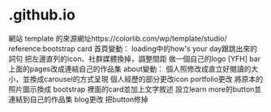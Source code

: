 # .github.io
網站 template 的來源網址https://colorlib.com/wp/template/studio/
reference:bootstrap card
首頁變動：
loading中的how's your day跟跳出來的詞句
把左邊直列的icon、社群媒體換掉，調整間距
做一個自己的logo [YFH]
bar上面的pages改成連結自己的作品集
about變動：
個人照修改成直立好閱讀的大小，並換成carousel的方式呈現
個人經歷的部分更改icon
portfolio更改
將原本的照片圖示換成 bootstrap 裡面的card並加上文字敘述
設立learn more的button並連結到自己的作品集
blog更改
把button修掉
